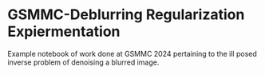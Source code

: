 # GSMMC-Deblurring Regularization Expiermentation

Example notebook of work done at GSMMC 2024 pertaining to the ill posed inverse problem of denoising a blurred image.
